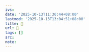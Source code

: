 ```yaml
---
ivs:
date: '2025-10-13T11:30:44+08:00'
lastmod: '2025-10-13T13:04:51+08:00'
title: 󰦼
url: 󰦼
tags: []
src:
note:
---
```

